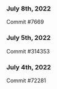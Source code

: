 ### July 8th, 2022

Commit #7669

### July 5th, 2022

Commit #314353


### July 4th, 2022

Commit #72281

